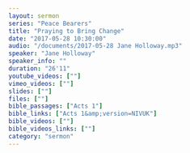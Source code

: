 ```yaml
---
layout: sermon
series: "Peace Bearers"
title: "Praying to Bring Change"
date: "2017-05-28 10:30:00"
audio: "/documents/2017-05-28 Jane Holloway.mp3"
speaker: "Jane Holloway"
speaker_info: ""
duration: "26'11"
youtube_videos: [""]
vimeo_videos: [""]
slides: [""]
files: [""]
bible_passages: ["Acts 1"]
bible_links: ["Acts 1&amp;version=NIVUK"]
bible_videos: [""]
bible_videos_links: [""]
category: "sermon"
---
```

